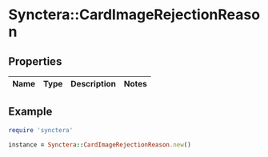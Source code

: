 # Synctera::CardImageRejectionReason

## Properties

| Name | Type | Description | Notes |
| ---- | ---- | ----------- | ----- |

## Example

```ruby
require 'synctera'

instance = Synctera::CardImageRejectionReason.new()
```

